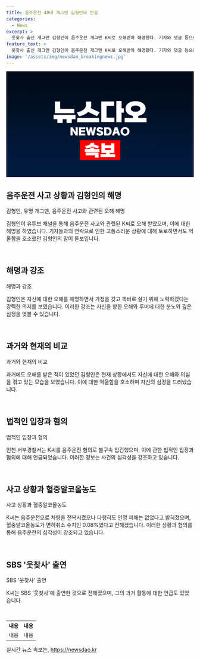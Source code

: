```yaml
---
title: 음주운전 40대 개그맨 김형인의 진실
categories:
  - News
excerpt: >
  웃찾사 출신 개그맨 김형인이 음주운전 개그맨 K씨로 오해받아 해명했다. 기자와 댓글 등으로 어지러웠으며, 억울함을 호소했다. 과거 폭행 사건과 오해를 겪었던 그는 억울함을 호소하면서 어지러움을 겪었다. 혈중알코올농도는 면허취소 수치였고, 차량은 전복됐지만 인명 피해는 없었다. SBS 웃찾사 출신으로 알려진 K씨는 혐의로 입건됐다.
feature_text: >
  웃찾사 출신 개그맨 김형인이 음주운전 개그맨 K씨로 오해받아 해명했다. 기자와 댓글 등으로 어지러웠으며, 억울함을 호소했다. 과거 폭행 사건과 오해를 겪었던 그는 억울함을 호소하면서 어지러움을 겪었다. 혈중알코올농도는 면허취소 수치였고, 차량은 전복됐지만 인명 피해는 없었다. SBS 웃찾사 출신으로 알려진 K씨는 혐의로 입건됐다.
image: '/assets/img/newsdao_breakingnews.jpg'
---
```


<p><img src="/assets/img/newsdao_breakingnews.jpg" alt="bookingtag 속보" /></p>

<h2 data-ke-size="size26">음주운전 사고 상황과 김형인의 해명</h2>

<p>김형인, 유명 개그맨, 음주운전 사고와 관련된 오해 해명</p>

<p>김형인이 유튜브 채널을 통해 음주운전 사고와 관련된 K씨로 오해 받았으며, 이에 대한 해명을 하였습니다. 기자들과의 연락으로 인한 고통스러운 상황에 대해 토로하면서도 억울함을 호소했던 김형인의 말이 돋보입니다.</p>

<p data-ke-size="size16">&nbsp;</p>

<h2 data-ke-size="size26">해명과 강조</h2>

<p>해명과 강조</p>

<p>김형인은 자신에 대한 오해를 해명하면서 가정을 갖고 똑바로 살기 위해 노력하겠다는 강력한 의지를 보였습니다. 이러한 강조는 자신을 향한 오해와 루머에 대한 분노와 깊은 심정을 엿볼 수 있습니다.</p>

<p data-ke-size="size16">&nbsp;</p>

<h2 data-ke-size="size26">과거와 현재의 비교</h2>

<p>과거와 현재의 비교</p>

<p>과거에도 오해를 받은 적이 있었던 김형인은 현재 상황에서도 자신에 대한 오해와 의심을 겪고 있는 모습을 보였습니다. 이에 대한 억울함을 호소하며 자신의 심경을 드러냈습니다.</p>

<p data-ke-size="size16">&nbsp;</p>

<h2 data-ke-size="size26">법적인 입장과 혐의</h2>

<p>법적인 입장과 혐의</p>

<p>인천 서부경찰서는 K씨를 음주운전 혐의로 불구속 입건했으며, 이에 관한 법적인 입장과 혐의에 대해 언급되었습니다. 이러한 정보는 사건의 심각성을 강조하고 있습니다.</p>

<p data-ke-size="size16">&nbsp;</p>

<h2 data-ke-size="size26">사고 상황과 혈중알코올농도</h2>

<p>사고 상황과 혈중알코올농도</p>

<p>K씨는 음주운전으로 차량을 전복시켰으나 다행히도 인명 피해는 없었다고 밝혀졌으며, 혈중알코올농도가 면허취소 수치인 0.08%였다고 전해졌습니다. 이러한 상황과 혐의를 통해 음주운전의 심각성이 강조되고 있습니다.</p>

<p data-ke-size="size16">&nbsp;</p>

<h2 data-ke-size="size26">SBS '웃찾사' 출연</h2>

<p>SBS '웃찾사' 출연</p>

<p>K씨는 SBS '웃찾사'에 출연한 것으로 전해졌으며, 그의 과거 활동에 대한 언급도 있었습니다.</p>

<p data-ke-size="size16">&nbsp;</p>

<table>
    <tbody>
        <tr>
            <td style="text-align: center; height: 17px;"><b>내용</b></td>
            <td style="text-align: center; height: 17px;"><b>내용</b></td>
        </tr>
        <tr>
            <td style="text-align: center;">내용</td>
            <td style="text-align: center;">내용</td>
        </tr>
    </tbody>
</table>

<p data-ke-size="size16"></p>
실시간 뉴스 속보는, <a href="https://newsdao.kr" rel="dofollow">https://newsdao.kr</a>


